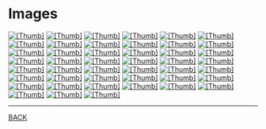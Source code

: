 # Images

[![[Thumb]](thumb/0309135.png)](0309135.png) 
[![[Thumb]](thumb/2dwalk.png)](2dwalk.png) 
[![[Thumb]](thumb/aggreg.png)](aggreg.png) 
[![[Thumb]](thumb/finite_graphs.png)](finite_graphs.png) 
[![[Thumb]](thumb/grove-10.png)](grove-10.png) 
[![[Thumb]](thumb/grove-350.png)](grove-350.png) 
[![[Thumb]](thumb/grove-40.png)](grove-40.png) 
[![[Thumb]](thumb/grove-40s.png)](grove-40s.png) 
[![[Thumb]](thumb/hexagon.png)](hexagon.png) 
[![[Thumb]](thumb/markoff_5.png)](markoff_5.png) 
[![[Thumb]](thumb/markoff_7.png)](markoff_7.png) 
[![[Thumb]](thumb/medly.png)](medly.png) 
[![[Thumb]](thumb/rotor-1d-agg.png)](rotor-1d-agg.png) 
[![[Thumb]](thumb/ssl-graph.png)](ssl-graph.png) 
[![[Thumb]](thumb/ssl-graph-small.png)](ssl-graph-small.png) 
[![[Thumb]](thumb/ssl-graph-s.png)](ssl-graph-s.png) 
[![[Thumb]](thumb/ad-01.gif)](ad-01.gif) 
[![[Thumb]](thumb/ad-02.gif)](ad-02.gif) 
[![[Thumb]](thumb/double.gif)](double.gif) 
[![[Thumb]](thumb/dpf.gif)](dpf.gif) 
[![[Thumb]](thumb/flat.gif)](flat.gif) 
[![[Thumb]](thumb/markoff_7.gif)](markoff_7.gif) 
[![[Thumb]](thumb/p-partition.gif)](p-partition.gif) 
[![[Thumb]](thumb/shuffled-01.gif)](shuffled-01.gif) 
[![[Thumb]](thumb/shuffled-02a.gif)](shuffled-02a.gif) 
[![[Thumb]](thumb/shuffled-02b.gif)](shuffled-02b.gif) 
[![[Thumb]](thumb/ssl-tiled-1.gif)](ssl-tiled-1.gif) 
[![[Thumb]](thumb/ssl-tiled-2.gif)](ssl-tiled-2.gif) 
[![[Thumb]](thumb/ssl-tiled-3.gif)](ssl-tiled-3.gif) 
[![[Thumb]](thumb/ssl-tiled.gif)](ssl-tiled.gif) 
[![[Thumb]](thumb/tile.gif)](tile.gif) 
[![[Thumb]](thumb/toad01.gif)](toad01.gif) 
[![[Thumb]](thumb/toad02.gif)](toad02.gif) 
[![[Thumb]](thumb/flat.jpg)](flat.jpg) 
[![[Thumb]](thumb/ssl-01a-old.jpg)](ssl-01a-old.jpg) 
[![[Thumb]](thumb/partition.gif)](partition.gif) 
[![[Thumb]](thumb/2003-11-13-ssl_1.jpg)](2003-11-13-ssl_1.jpg) 
[![[Thumb]](thumb/2003-11-13-ssl_2.jpg)](2003-11-13-ssl_2.jpg) 
[![[Thumb]](thumb/2003-11-13-ssl_3.jpg)](2003-11-13-ssl_3.jpg) 
[![[Thumb]](thumb/2003-11-13-ssl_4.jpg)](2003-11-13-ssl_4.jpg) 
[![[Thumb]](thumb/2003-11-13-ssl_5.jpg)](2003-11-13-ssl_5.jpg) 
[![[Thumb]](thumb/2003-12-11-ssl_board.jpg)](2003-12-11-ssl_board.jpg) 
[![[Thumb]](thumb/2003-12-11-ssl_equation.jpg)](2003-12-11-ssl_equation.jpg) 
[![[Thumb]](thumb/2003-12-11-ssl_paul.jpg)](2003-12-11-ssl_paul.jpg) 
[![[Thumb]](thumb/equation.png)](equation.png) 

* * *

[BACK](../)
